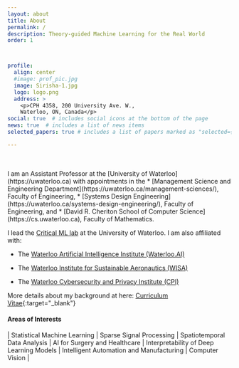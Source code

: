 ```yaml
---
layout: about
title: About
permalink: /
description: Theory-guided Machine Learning for the Real World
order: 1



profile:
  align: center
  #image: prof_pic.jpg
  image: Sirisha-1.jpg
  logo: logo.png
  address: >
    <p>CPH 4358, 200 University Ave. W.,
    Waterloo, ON, Canada</p>
social: true  # includes social icons at the bottom of the page
news: true  # includes a list of news items
selected_papers: true # includes a list of papers marked as "selected={true}"

---
```

<br />
<br />
I am an Assistant Professor at the [University of Waterloo](https://uwaterloo.ca) with appointments in the
* [Management Science and Engineering Department](https://uwaterloo.ca/management-sciences/), Faculty of Engineering,
* [Systems Design Engineering](https://uwaterloo.ca/systems-design-engineering/), Faculty of Engineering, and 
* [David R. Cheriton School of Computer Science](https://cs.uwaterloo.ca), Faculty of Mathematics.


I lead the [Critical ML lab](/criticalml/) at the University of Waterloo. I am also affiliated with:
* The [Waterloo Artificial Intelligence Institute (Waterloo.AI)](https://uwaterloo.ca/artificial-intelligence-institute/)
* The [Waterloo Institute for Sustainable Aeronautics (WISA)](https://uwaterloo.ca/sustainable-aeronautics/)

* The [Waterloo Cybersecurity and Privacy Institute (CPI)](https://uwaterloo.ca/cybersecurity-privacy-institute/)




More details about my background at here: [Curriculum Vitae](/docs/CV.pdf){:target="\_blank"}






#### Areas of Interests
| Statistical Machine Learning | Sparse Signal Processing | Spatiotemporal Data Analysis | AI for Surgery and Healthcare | Interpretability of Deep Learning Models | Intelligent Automation and Manufacturing | Computer Vision |





